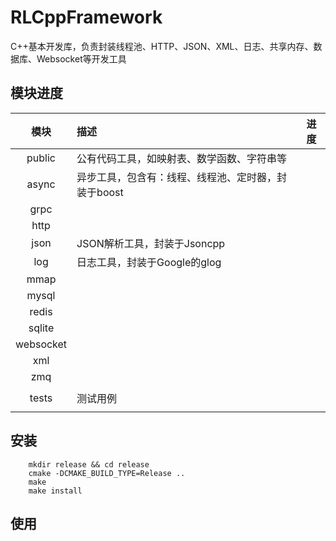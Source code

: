 # RLCppFramework
C++基本开发库，负责封装线程池、HTTP、JSON、XML、日志、共享内存、数据库、Websocket等开发工具

## 模块进度
| 模块 | 描述 | 进度 |
|:--:|:--|:--:|
| public | 公有代码工具，如映射表、数学函数、字符串等 |  | 
| async | 异步工具，包含有：线程、线程池、定时器，封装于boost |  | 
| grpc |  |  | 
| http |  |  | 
| json | JSON解析工具，封装于Jsoncpp |  | 
| log | 日志工具，封装于Google的glog |  | 
| mmap |  |  | 
| mysql |  |  | 
| redis |  |  | 
| sqlite |  |  | 
| websocket |  |  | 
| xml |  |  | 
| zmq |  |  | 
|  |  |  | 
| tests | 测试用例 |  | 
|  |  |  | 

## 安装
``` shell
    mkdir release && cd release
    cmake -DCMAKE_BUILD_TYPE=Release ..
    make
    make install
```

## 使用


